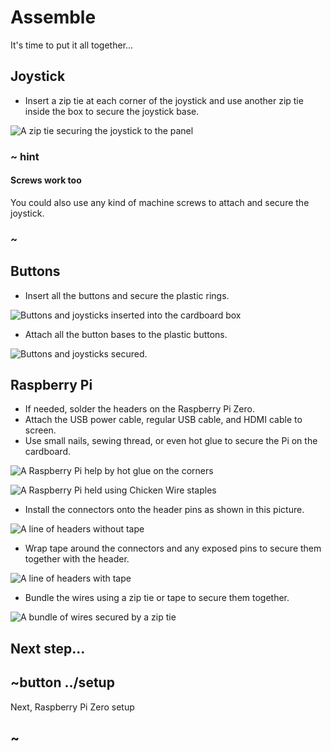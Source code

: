 # Assemble

It's time to put it all together...

## Joystick

* Insert a zip tie at each corner of the joystick and use another zip tie inside the box to secure the joystick base.

![A zip tie securing the joystick to the panel](../../../static/hardware/raspberry-pi/cardboard-control-panel/zip.jpg)

### ~ hint

#### Screws work too

You could also use any kind of machine screws to attach and secure the joystick.

### ~

## Buttons

* Insert all the buttons and secure the plastic rings.

![Buttons and joysticks inserted into the cardboard box](../../../static/hardware/raspberry-pi/cardboard-control-panel/buttons.jpg)

* Attach all the button bases to the plastic buttons.

![Buttons and joysticks secured.](../../../static/hardware/raspberry-pi/cardboard-control-panel/wired.jpg)

## Raspberry Pi

* If needed, solder the headers on the Raspberry Pi Zero.
* Attach the USB power cable, regular USB cable, and HDMI cable to screen.
* Use small nails, sewing thread, or even hot glue to secure the Pi on the cardboard.

![A Raspberry Pi help by hot glue on the corners](../../../static/hardware/raspberry-pi/cardboard-control-panel/gluecorners.jpg)

![A Raspberry Pi held using Chicken Wire staples](../../../static/hardware/raspberry-pi/cardboard-control-panel/pi.jpg)

* Install the connectors onto the header pins as shown in this picture.

![A line of headers without tape](../../../static/hardware/raspberry-pi/cardboard-control-panel/headersloose.jpg)

* Wrap tape around the connectors and any exposed pins to secure them together with the header.

![A line of headers with tape](../../../static/hardware/raspberry-pi/cardboard-control-panel/headerstaped.jpg)

* Bundle the wires using a zip tie or tape to secure them together.

![A bundle of wires secured by a zip tie](../../../static/hardware/raspberry-pi/cardboard-control-panel/ziptiecables.jpg)

## Next step...

## ~button ../setup

Next, Raspberry Pi Zero setup

## ~
